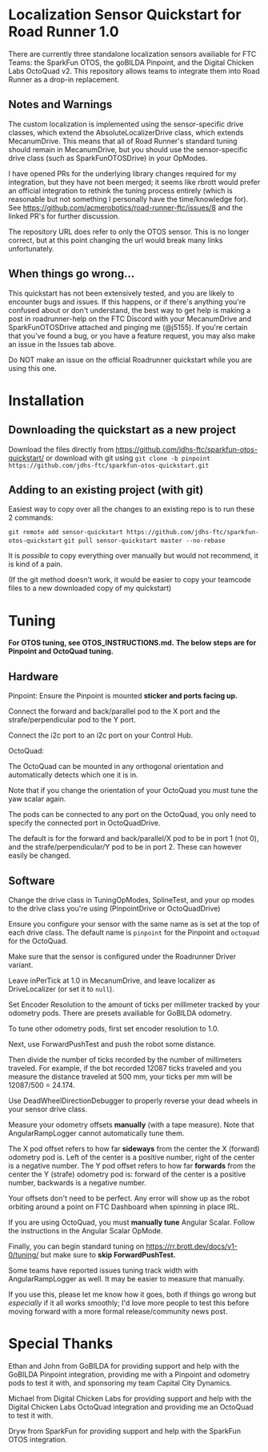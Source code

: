 # Localization Sensor Quickstart for Road Runner 1.0

There are currently three standalone localization sensors availiable for FTC Teams:
the SparkFun OTOS, the goBILDA Pinpoint, and the Digital Chicken Labs OctoQuad v2. 
This repository allows teams to integrate them into Road Runner as a drop-in replacement.

## Notes and Warnings

The custom localization is implemented using the sensor-specific drive classes,
which extend the AbsoluteLocalizerDrive class, which extends MecanumDrive.
This means that all of Road Runner's standard tuning should remain in MecanumDrive,
but you should use the sensor-specific drive class (such as SparkFunOTOSDrive) in your OpModes.

I have opened PRs for the underlying library changes required for my integration, but
they have not been merged; it seems like rbrott would prefer an official integration to rethink the
tuning process entirely (which is reasonable but not something I personally have the time/knowledge
for). See https://github.com/acmerobotics/road-runner-ftc/issues/8 and the linked PR's for further
discussion.

The repository URL does refer to only the OTOS sensor.
This is no longer correct, but at this point changing the url would break many links unfortunately.

## When things go wrong…

This quickstart has not been extensively tested, and you are likely to encounter bugs and issues.
If this happens, or if there's anything you're confused about or don't understand, the best way to
get help is
making a post in roadrunner-help on the FTC Discord with your MecanumDrive and SparkFunOTOSDrive
attached and pinging me
(@j5155).
If you're certain that you've found a bug,
or you have a feature request, you may also make an issue in the Issues tab above.

Do NOT make an issue on the official Roadrunner quickstart while you are using this one.

# Installation

## Downloading the quickstart as a new project

Download the files directly from https://github.com/jdhs-ftc/sparkfun-otos-quickstart/
or download with git using `git clone -b pinpoint https://github.com/jdhs-ftc/sparkfun-otos-quickstart.git`

## Adding to an existing project (with git)

Easiest way to copy over all the changes to an existing repo is to run these 2 commands:

`git remote add sensor-quickstart https://github.com/jdhs-ftc/sparkfun-otos-quickstart`
`git pull sensor-quickstart master --no-rebase`

It is *possible* to copy everything over manually but would not recommend, it is kind of a pain.

(If the git method doesn't work, it would be easier to copy your teamcode files to a new downloaded copy of my quickstart)

# Tuning

**For OTOS tuning, see OTOS_INSTRUCTIONS.md.**
**The below steps are for Pinpoint and OctoQuad tuning.**

## Hardware
Pinpoint:
Ensure the Pinpoint is mounted **sticker and ports facing up.**

Connect the forward and back/parallel pod to the X port
and the strafe/perpendicular pod to the Y port.

Connect the i2c port to an i2c port on your Control Hub.

OctoQuad:

The OctoQuad can be mounted in any orthogonal orientation
and automatically detects which one it is in.

Note that if you change the orientation of your OctoQuad you must tune the yaw scalar again.

The pods can be connected to any port on the OctoQuad,
you only need to specify the connected port in OctoQuadDrive.

The default is for the forward and back/parallel/X pod to be in port 1 (not 0),
and the strafe/perpendicular/Y pod to be in port 2.
These can however easily be changed.

## Software

Change the drive class in TuningOpModes, SplineTest,
and your op modes to the drive class you're using (PinpointDrive or OctoQuadDrive)

Ensure you configure your sensor with the same name as is set at the top of each drive class. 
The default name is `pinpoint` for the Pinpoint and `octoquad` for the OctoQuad.

Make sure that the sensor is configured under the Roadrunner Driver variant.

Leave inPerTick at 1.0 in MecanumDrive, and leave localizer as DriveLocalizer (or set it to `null`).

Set Encoder Resolution to the amount of ticks per millimeter tracked by your odometry pods. 
There are presets availiable for GoBILDA odometry.

To tune other odometry pods, first set encoder resolution to 1.0.

Next, use ForwardPushTest and push the robot some distance.

Then divide the number of ticks recorded by the number of millimeters traveled.
For example, if the bot recorded 12087 ticks traveled and you measure the distance traveled at 500 mm,
your ticks per mm will be 12087/500 = 24.174.

Use DeadWheelDirectionDebugger to properly reverse your dead wheels in your sensor drive class.

Measure your odometry offsets **manually** (with a tape measure).
Note that AngularRampLogger cannot automatically tune them.

The X pod offset refers to how far **sideways** from the center the X (forward) odometry pod is.
Left of the center is a positive number, right of the center is a negative number.
The Y pod offset refers to how far **forwards** from the center the Y (strafe) odometry pod is:
forward of the center is a positive number, backwards is a negative number.

Your offsets don't need to be perfect.
Any error will show up as the robot orbiting around a point on FTC Dashboard when spinning in place IRL.

If you are using OctoQuad, you must **manually tune** Angular Scalar. Follow the instructions in the Angular Scalar OpMode.

Finally, you can begin standard tuning on https://rr.brott.dev/docs/v1-0/tuning/ but make sure to **skip ForwardPushTest.**

Some teams have reported issues tuning track width with AngularRampLogger as well.
It may be easier to measure that manually.

If you use this, please let me know how it goes, both if things go wrong but *especially* if it all
works smoothly; I'd love more people to test this before moving forward with a more formal
release/community news post.

# Special Thanks

Ethan and John from GoBILDA for providing support and help with the GoBILDA Pinpoint integration,
providing me with a Pinpoint and odometry pods to test it with,
and sponsoring my team Capital City Dynamics.

Michael from Digital Chicken Labs for providing support and help with the 
Digital Chicken Labs OctoQuad integration
and providing me an OctoQuad to test it with.

Dryw from SparkFun for providing support and help with the SparkFun OTOS integration.